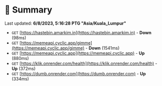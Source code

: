 # 📖 Summary
Last updated: **6/8/2023, 5:16:28 PTG "Asia/Kuala_Lumpur"**

- `GET` [https://hastebin.amarkim.in](https://hastebin.amarkim.in) - **Down** (98ms)
- `GET` [https://memeapi.cyclic.app/gimme](https://memeapi.cyclic.app/gimme) - **Down** (1541ms)
- `GET` [https://memeapi.cyclic.app](https://memeapi.cyclic.app) - **Up** (880ms)
- `GET` [https://klik.onrender.com/health](https://klik.onrender.com/health) - **Up** (372ms)
- `GET` [https://dumb.onrender.com](https://dumb.onrender.com) - **Up** (334ms)

